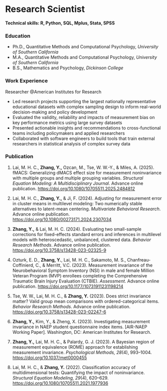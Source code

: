 # Research Scientist
**Technical skills: R, Python, SQL, Mplus, Stata, SPSS**

### Education
- Ph.D., Quantitative Methods and Computational Psychology,  *University of Southern California*
- M.A., Quantitative Methods and Computational Psychology,  *University of Southern California*
- B.S., Mathematics and Psychology,  *Dickinson College*

### Work Experience
Researcher @American Institutes for Research

- Led research projects supporting the largest nationally representative educational datasets with complex sampling design to inform real-world decision-making and policy development
- Evaluated the validity, reliability and impacts of measurement bias on key performance metrics using large survey datasets
- Presented actionable insights and recommendations to cross-functional teams including policymakers and applied researchers
- Collaborated with software engineers to build tools that train external researchers in statistical analysis of complex survey data

### Publication
1. Lai, M. H. C., **Zhang, Y.,** Ozcan, M., Tse, W. W.-Y., & Miles, A. (2025). fMACS: Generalizing dMACS effect size for measurement noninvariance with multiple groups and multiple grouping variables. *Structural Equation Modeling: A Multidisciplinary Journal*. Advance online publication. https://doi.org/10.1080/10705511.2025.2484812

2. Lai, M. H. C., **Zhang, Y.,** & Ji, F. (2024). Adjusting for measurement error in cluster means in multilevel modeling: Two numerically stable alternatives to latent-mean centering. *Multivariate Behavioral Research*. Advance online publication. https://doi.org/10.1080/00273171.2024.2307034

3. **Zhang, Y.,** & Lai, M. H. C. (2024). Evaluating two small-sample corrections for fixed-effects standard errors and inferences in multilevel models with heteroscedastic, unbalanced, clustered data. *Behavior Research Methods*. Advance online publication. https://doi.org/10.3758/s13428-023-02325-9

4. Ozturk, E. D., **Zhang, Y.**, Lai, M. H. C., Sakamoto, M. S., Chanfreau-Coffinierd, C., & Merritt, V.C. (2023). Measurement invariance of the Neurobehavioral Symptom Inventory (NSI) in male and female Million Veteran Program (MVP) enrollees completing the Comprehensive Traumatic Brain Injury Evaluation (CTBIE). *Assessment*. Advance online publication. https://doi.org/10.1177/10731911231198214

5. Tse, W. W., Lai, M. H. C., & **Zhang, Y.** (2023). Does strict invariance matter? Valid group mean comparisons with ordered-categorical items. *Behavior Research Methods*. Advance online publication. https://doi.org/10.3758/s13428-023-02247-6

6. **Zhang, Y.,** Kim, Y., & Zheng, X. (2023). Investigating measurement invariance in NAEP student questionnaire index items. [AIR-NAEP Working Paper]. Washington, DC: American Institutes for Research.

7. **Zhang, Y.,** Lai, M. H. C., & Palardy, G. J. (2023). A Bayesian region of measurement equivalence (ROME) approach for establishing measurement invariance. *Psychological Methods, 28*(4), 993–1004. https://doi.org/10.1037/met0000455 

8. Lai, M. H. C., & **Zhang, Y.** (2022). Classification accuracy of multidimensional tests: Quantifying the impact of noninvariance. *Structural Equation Modeling, 29*(4), 620–629. https://doi.org/10.1080/10705511.2021.1977936
